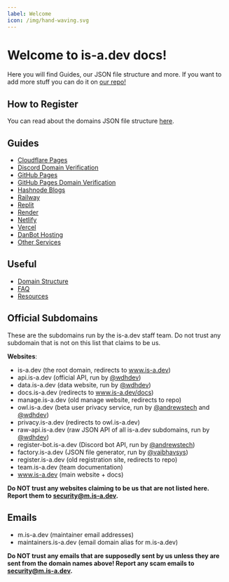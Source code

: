 ```yaml
---
label: Welcome
icon: /img/hand-waving.svg
---
```

# Welcome to is-a.dev docs!
Here you will find Guides, our JSON file structure and more. If you want to add more stuff you can do it on [our repo!](https://github.com/CuteDog5695/is-a-dev-docs)

## How to Register
You can read about the domains JSON file structure [here](domain-structure/index.md).

## Guides
- [Cloudflare Pages](guides/cloudflare-pages.md)
- [Discord Domain Verification](guides/discord-verification.md)
- [GitHub Pages](guides/github-pages.md)
- [GitHub Pages Domain Verification](guides/github-pages-verification.md)
- [Hashnode Blogs](guides/hashnode.md)
- [Railway](guides/railway.md)
- [Replit](guides/replit.md)
- [Render](guides/render.md)
- [Netlify](guides/netlify.md)
- [Vercel](guides/vercel.md)
- [DanBot Hosting](guides/dbh.md)
- [Other Services](guides/other.md)

## Useful
 - [Domain Structure](useful/domain-structure.md)
 - [FAQ](useful/faq.md)
 - [Resources](useful/resources.md)

## Official Subdomains
These are the subdomains run by the is-a.dev staff team. Do not trust any subdomain that is not on this list that claims to be us.

**Websites**:

- is-a.dev (the root domain, redirects to www.is-a.dev)
- api.is-a.dev (official API, run by [@wdhdev](https://github.com/wdhdev))
- data.is-a.dev (data website, run by [@wdhdev](https://github.com/wdhdev))
- docs.is-a.dev (redirects to www.is-a.dev/docs)
- manage.is-a.dev (old manage website, redirects to repo)
- owl.is-a.dev (beta user privacy service, run by [@andrewstech](https://github.com/andrewstech) and [@wdhdev](https://github.com/wdhdev))
- privacy.is-a.dev (redirects to owl.is-a.dev)
- raw-api.is-a.dev (raw JSON API of all is-a.dev subdomains, run by [@wdhdev](https://github.com/wdhdev))
- register-bot.is-a.dev (Discord bot API, run by [@andrewstech](https://github.com/andrewstech))
- factory.is-a.dev (JSON file generator, run by [@vaibhavsys](https://github.com/VaibhavSys))
- register.is-a.dev (old registration site, redirects to repo)
- team.is-a.dev (team documentation)
- www.is-a.dev (main website + docs)

**Do NOT trust any websites claiming to be us that are not listed here. Report them to [security@m.is-a.dev](mailto:security@m.is-a.dev).**

## Emails
- m.is-a.dev (maintainer email addresses)
- maintainers.is-a.dev (email domain alias for m.is-a.dev)

**Do NOT trust any emails that are supposedly sent by us unless they are sent from the domain names above! Report any scam emails to [security@m.is-a.dev](mailto:security@m.is-a.dev).**
